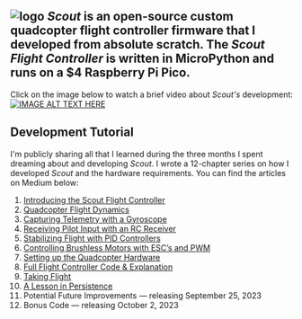 ![logo](https://i.imgur.com/X2tfDfO.jpg)
*Scout* is an open-source custom quadcopter flight controller firmware that I developed from absolute scratch. The *Scout Flight Controller* is written in MicroPython and runs on a $4 Raspberry Pi Pico.
-----

Click on the image below to watch a brief video about *Scout's* development:
[![IMAGE ALT TEXT HERE](https://i.imgur.com/iNZ74vi.png)](https://www.youtube.com/watch?v=mbrcnaByMyo)

## Development Tutorial
I'm publicly sharing all that I learned during the three months I spent dreaming about and developing *Scout*. I wrote a 12-chapter series on how I developed *Scout* and the hardware requirements. You can find the articles on Medium below:
1. [Introducing the Scout Flight Controller](https://medium.com/@timhanewich/my-greatest-engineering-accomplishment-the-scout-flight-controller-d8937fb45b24)
2. [Quadcopter Flight Dynamics](https://timhanewich.medium.com/how-i-developed-the-scout-flight-controller-part-1-quadcopter-flight-dynamics-400af73d21db)
3. [Capturing Telemetry with a Gyroscope](https://timhanewich.medium.com/how-i-developed-the-scout-flight-controller-part-2-gyroscope-telemetry-91f40b76d0f9)
4. [Receiving Pilot Input with an RC Receiver](https://timhanewich.medium.com/how-i-developed-the-scout-flight-controller-part-3-receiving-control-inputs-via-an-rc-receiver-afb4fa5183f5)
5. [Stabilizing Flight with PID Controllers](https://timhanewich.medium.com/how-i-developed-the-scout-flight-controller-part-4-stabilizing-flight-with-pid-controllers-1e945577a9aa)
6. [Controlling Brushless Motors with ESC’s and PWM](https://timhanewich.medium.com/how-i-developed-the-scout-flight-controller-part-5-controlling-brushless-motors-with-escs-and-2529606bfdc5)
7. [Setting up the Quadcopter Hardware](https://timhanewich.medium.com/how-i-developed-the-scout-flight-controller-part-6-hardware-9f7e77acf874)
8. [Full Flight Controller Code & Explanation](https://timhanewich.medium.com/how-i-developed-the-scout-flight-controller-part-7-full-flight-controller-code-4269c83b3b48)
9. [Taking Flight](https://timhanewich.medium.com/how-i-developed-the-scout-flight-controller-part-8-taking-flight-c6e41d587d8a)
10. [A Lesson in Persistence](https://timhanewich.medium.com/how-i-developed-the-scout-flight-controller-part-9-a-lesson-in-persistence-b969ea330436)
11. Potential Future Improvements — releasing September 25, 2023
12. Bonus Code — releasing October 2, 2023